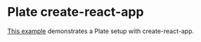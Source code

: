 # Plate create-react-app

[This example](https://github.com/udecode/plate-playground) demonstrates a Plate setup with create-react-app.
